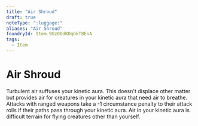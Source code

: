 ```yaml
---
title: "Air Shroud"
draft: true
noteType: ":luggage:"
aliases: "Air Shroud"
foundryId: Item.9Uz0DdKDqGkT8EnA
tags:
  - Item
---
```


# Air Shroud

Turbulent air suffuses your kinetic aura. This doesn't displace other matter but provides air for creatures in your kinetic aura that need air to breathe. Attacks with ranged weapons take a -1 circumstance penalty to their attack rolls if their paths pass through your kinetic aura. Air in your kinetic aura is difficult terrain for flying creatures other than yourself.
